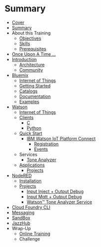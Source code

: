 # Summary

* [Cover](README.md)
* [Summary](SUMMARY.md)
* About this Training
    * [Objectives](documentation/Objectives.md)
    * [Skills](documentation/Skills.md)
    * [Prerequisites](documentation/Prerequisites.md)
* [Once Upon A Time ...](documentation/OnceUponATime.md)
* [Introduction](documentation/Introduction.md)
    * [Architecture](documentation/Architecture.md)
    * [Community](documentation/Community.md)
* [Bluemix](documentation/Bluemix.md)
    * [Internet of Things](documentation/InternetOfThings.md)
    * [Getting Started](documentation/BluemixGettingStarted.md)
    * [Catalogs](documentation/IBMBlueMixCatalogs.md)
    * [Documentation](documentation/BluemixDocumentation.md)
    * [Examples](documentation/BlueMixExamples.md)
* [Watson](documentation/Watson.md)
    * [Internet of Things](documentation/WatsonInternetOfThings.md)
    * [Clients](documentation/WatsonClients.md)
        * [C](documentation/WatsonClientsC.md)
        * [Python](documentation/WatsonClientsPython.md)
    * [Quick Start](documentation/QuickStart.md)
        * [IBM Watson IoT Platform Connect](documentation/IbmWatsonIoTPlatformConnect.md)
            * [Registration](documentation/IbmWatsonIoTPlatformConnectRegistration.md)
            * [Events](documentation/IbmWatsonIoTPlatformConnectEvents.md)
    * Services
        * [Tone Analyzer](documentation/WatsonToneAnalyzer.md)
    * [Applications](documentation/WatsonApplications.md)
        * [Projects](documentation/WatsonProjects.md)
* [NodeRED](documentation/NodeRED.md)
    * [Installation](documentation/NodeRedInstallation.md)
    * [Projects](documentation/NodeRedProjects.md)
        * [Input Inject + Output Debug](documentation/NodeRedInputIInjectOutputDebug.md)
        * [Input Mqtt + Output Debug](documentation/NodeRedInputMqttOutputDebug.md)
        * [Watson™ Tone Analyzer Service](documentation/ProjectWatsonToneAnalyzerService.md)
* [Cloud Foundry CLI](documentation/CloudFoundryCli.md)
* [Messaging](documentation/Messaging.md)
* [SandBox](documentation/Sandbox.md)
* [JazzHub](documentation/JazzHub.md)
* Wrap-Up
    * [Online Training](documentation/OnlineTraining.md)
    * Challenge


